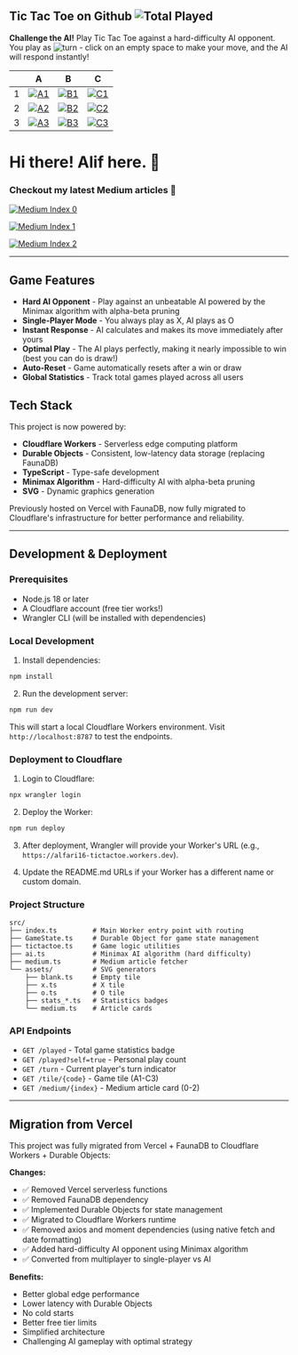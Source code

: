 ## Tic Tac Toe on Github  ![Total Played](https://alfari16-tictactoe.workers.dev/played)

**Challenge the AI!** Play Tic Tac Toe against a hard-difficulty AI opponent. You play as ![turn](https://alfari16-tictactoe.workers.dev/turn) - click on an empty space to make your move, and the AI will respond instantly!

|     | A                                                                                                          | B                                                                                                          | C                                                                                                          |
| --- | ---------------------------------------------------------------------------------------------------------- | ---------------------------------------------------------------------------------------------------------- | ---------------------------------------------------------------------------------------------------------- |
| 1   | <a href="https://alfari16-tictactoe.workers.dev/tile/A1"><img src="https://alfari16-tictactoe.workers.dev/tile/A1" alt="A1"></a> | <a href="https://alfari16-tictactoe.workers.dev/tile/B1"><img src="https://alfari16-tictactoe.workers.dev/tile/B1" alt="B1"></a> | <a href="https://alfari16-tictactoe.workers.dev/tile/C1"><img src="https://alfari16-tictactoe.workers.dev/tile/C1" alt="C1"></a> |
| 2   | <a href="https://alfari16-tictactoe.workers.dev/tile/A2"><img src="https://alfari16-tictactoe.workers.dev/tile/A2" alt="A2"></a> | <a href="https://alfari16-tictactoe.workers.dev/tile/B2"><img src="https://alfari16-tictactoe.workers.dev/tile/B2" alt="B2"></a> | <a href="https://alfari16-tictactoe.workers.dev/tile/C2"><img src="https://alfari16-tictactoe.workers.dev/tile/C2" alt="C2"></a> |
| 3   | <a href="https://alfari16-tictactoe.workers.dev/tile/A3"><img src="https://alfari16-tictactoe.workers.dev/tile/A3" alt="A3"></a> | <a href="https://alfari16-tictactoe.workers.dev/tile/B3"><img src="https://alfari16-tictactoe.workers.dev/tile/B3" alt="B3"></a> | <a href="https://alfari16-tictactoe.workers.dev/tile/C3"><img src="https://alfari16-tictactoe.workers.dev/tile/C3" alt="C3"></a> |


# Hi there! Alif here. :wave:

### Checkout my latest Medium articles :bookmark_tabs:

<a target="_blank" href="https://alfari16-tictactoe.workers.dev/medium/0"><img src="https://alfari16-tictactoe.workers.dev/medium/0" alt="Medium Index 0"></a>

<a target="_blank" href="https://alfari16-tictactoe.workers.dev/medium/1"><img src="https://alfari16-tictactoe.workers.dev/medium/1" alt="Medium Index 1"></a>

<a target="_blank" href="https://alfari16-tictactoe.workers.dev/medium/2"><img src="https://alfari16-tictactoe.workers.dev/medium/2" alt="Medium Index 2"></a>

---

## Game Features

- **Hard AI Opponent** - Play against an unbeatable AI powered by the Minimax algorithm with alpha-beta pruning
- **Single-Player Mode** - You always play as X, AI plays as O
- **Instant Response** - AI calculates and makes its move immediately after yours
- **Optimal Play** - The AI plays perfectly, making it nearly impossible to win (best you can do is draw!)
- **Auto-Reset** - Game automatically resets after a win or draw
- **Global Statistics** - Track total games played across all users

## Tech Stack

This project is now powered by:
- **Cloudflare Workers** - Serverless edge computing platform
- **Durable Objects** - Consistent, low-latency data storage (replacing FaunaDB)
- **TypeScript** - Type-safe development
- **Minimax Algorithm** - Hard-difficulty AI with alpha-beta pruning
- **SVG** - Dynamic graphics generation

Previously hosted on Vercel with FaunaDB, now fully migrated to Cloudflare's infrastructure for better performance and reliability.

---

## Development & Deployment

### Prerequisites

- Node.js 18 or later
- A Cloudflare account (free tier works!)
- Wrangler CLI (will be installed with dependencies)

### Local Development

1. Install dependencies:
```bash
npm install
```

2. Run the development server:
```bash
npm run dev
```

This will start a local Cloudflare Workers environment. Visit `http://localhost:8787` to test the endpoints.

### Deployment to Cloudflare

1. Login to Cloudflare:
```bash
npx wrangler login
```

2. Deploy the Worker:
```bash
npm run deploy
```

3. After deployment, Wrangler will provide your Worker's URL (e.g., `https://alfari16-tictactoe.workers.dev`).

4. Update the README.md URLs if your Worker has a different name or custom domain.

### Project Structure

```
src/
├── index.ts         # Main Worker entry point with routing
├── GameState.ts     # Durable Object for game state management
├── tictactoe.ts     # Game logic utilities
├── ai.ts            # Minimax AI algorithm (hard difficulty)
├── medium.ts        # Medium article fetcher
└── assets/          # SVG generators
    ├── blank.ts     # Empty tile
    ├── x.ts         # X tile
    ├── o.ts         # O tile
    ├── stats_*.ts   # Statistics badges
    └── medium.ts    # Article cards
```

### API Endpoints

- `GET /played` - Total game statistics badge
- `GET /played?self=true` - Personal play count
- `GET /turn` - Current player's turn indicator
- `GET /tile/{code}` - Game tile (A1-C3)
- `GET /medium/{index}` - Medium article card (0-2)

---

## Migration from Vercel

This project was fully migrated from Vercel + FaunaDB to Cloudflare Workers + Durable Objects:

**Changes:**
- ✅ Removed Vercel serverless functions
- ✅ Removed FaunaDB dependency
- ✅ Implemented Durable Objects for state management
- ✅ Migrated to Cloudflare Workers runtime
- ✅ Removed axios and moment dependencies (using native fetch and date formatting)
- ✅ Added hard-difficulty AI opponent using Minimax algorithm
- ✅ Converted from multiplayer to single-player vs AI

**Benefits:**
- Better global edge performance
- Lower latency with Durable Objects
- No cold starts
- Better free tier limits
- Simplified architecture
- Challenging AI gameplay with optimal strategy

